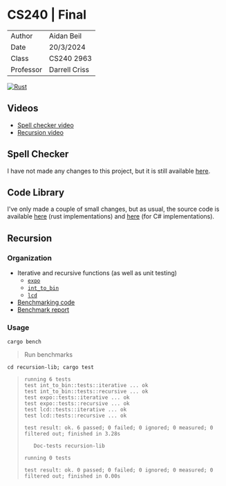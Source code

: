 # CS240 | Final

|           |               |
| --------- | ------------- |
| Author    | Aidan Beil    |
| Date      | 20/3/2024     |
| Class     | CS240 2963    |
| Professor | Darrell Criss |

[![Rust](https://github.com/thefireflyer/recursion-app/actions/workflows/rust.yml/badge.svg)](https://github.com/thefireflyer/recursion-app/actions/workflows/rust.yml)


## Videos

- [Spell checker video](https://youtu.be/wyySKhGMwgY)
- [Recursion video]()

## Spell Checker

I have not made any changes to this project, but it is still available [here](https://github.com/thefireflyer/midterm/tree/master/SpellChecker).

## Code Library

I've only made a couple of small changes, but as usual, the source code is available [here](https://github.com/thefireflyer/cs-240-library) (rust implementations) and [here](https://github.com/thefireflyer/cs240-w5-w6-combined) (for C# implementations).

## Recursion

### Organization

- Iterative and recursive functions (as well as unit testing)
  - [`expo`](/recursion-lib/src/expo.rs)
  - [`int_to_bin`](/recursion-lib/src/int_to_bin.rs)
  - [`lcd`](/recursion-lib/src/lcd.rs)
- [Benchmarking code](/benches/bench_main.rs)
- [Benchmark report](/index.html)

### Usage

`cargo bench`

> Run benchmarks

`cd recursion-lib; cargo test`

> ```
> running 6 tests
> test int_to_bin::tests::iterative ... ok
> test int_to_bin::tests::recursive ... ok
> test expo::tests::iterative ... ok
> test expo::tests::recursive ... ok
> test lcd::tests::iterative ... ok
> test lcd::tests::recursive ... ok
>
> test result: ok. 6 passed; 0 failed; 0 ignored; 0 measured; 0 filtered out; finished in 3.28s
>
>    Doc-tests recursion-lib
>
> running 0 tests
>
> test result: ok. 0 passed; 0 failed; 0 ignored; 0 measured; 0 filtered out; finished in 0.00s
> ```
